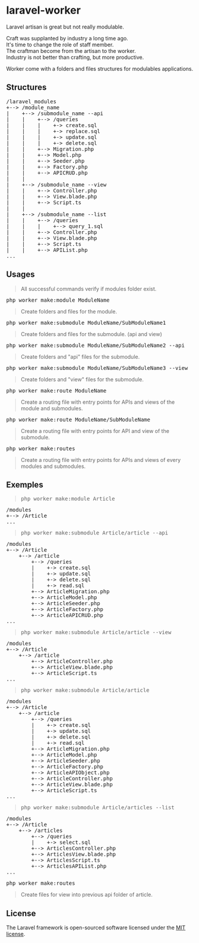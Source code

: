 # laravel-worker

Laravel artisan is great but not really modulable.

Craft was supplanted by industry a long time ago.\
It's time to change the role of staff member.\
The craftman become from the artisan to the worker.\
Industry is not better than crafting, but more productive.

Worker come with a folders and files structures for modulables applications.

## Structures

<pre>
/laravel_modules
+--> /module_name
|    +--> /submodule_name --api
|    |    +--> /queries
|    |    |    +-> create.sql
|    |    |    +-> replace.sql
|    |    |    +-> update.sql
|    |    |    +-> delete.sql
|    |    +--> <submodule_name>Migration.php
|    |    +--> <submodule_name>Model.php
|    |    +--> <submodule_name>Seeder.php
|    |    +--> <submodule_name>Factory.php
|    |    +--> <submodule_name>APICRUD.php
|    |
|    +--> /submodule_name --view
|    |    +--> <submodule_name>Controller.php
|    |    +--> <submodule_name>View.blade.php
|    |    +--> <submodule_name>Script.ts
|    |
|    +--> /submodule_name --list
|    |    +--> /queries
|    |    |    +--> query_1.sql
|    |    +--> <submodule_name>Controller.php
|    |    +--> <submodule_name>View.blade.php
|    |    +--> <submodule_name>Script.ts
|    |    +--> <submodule_name>APIList.php
...
</pre>

## Usages

> All successful commands verify if modules folder exist.

<pre>php worker make:module ModuleName</pre>
> Create folders and files for the module.

<pre>php worker make:submodule ModuleName/SubModuleName1</pre>
> Create folders and files for the submodule. (api and view)

<pre>php worker make:submodule ModuleName/SubModuleName2 --api</pre>
> Create folders and "api" files for the submodule.

<pre>php worker make:submodule ModuleName/SubModuleName3 --view</pre>
> Create folders and "view" files for the submodule.

<pre>php worker make:route ModuleName</pre>
> Create a routing file with entry points for APIs and views of the module and submodules.

<pre>php worker make:route ModuleName/SubModuleName</pre>
> Create a routing file with entry points for API and view of the submodule.

<pre>php worker make:routes</pre>
> Create a routing file with entry points for APIs and views of every modules and submodules.

## Exemples

> <pre>php worker make:module Article</pre>
<pre>
/modules
+--> /Article
...
</pre>

> <pre>php worker make:submodule Article/article --api</pre>
<pre>
/modules
+--> /Article
    +--> /article
        +--> /queries
        |    +-> create.sql
        |    +-> update.sql
        |    +-> delete.sql
        |    +-> read.sql
        +--> ArticleMigration.php
        +--> ArticleModel.php
        +--> ArticleSeeder.php
        +--> ArticleFactory.php
        +--> ArticleAPICRUD.php
...
</pre>

> <pre>php worker make:submodule Article/article --view</pre>
<pre>
/modules
+--> /Article
    +--> /article
        +--> ArticleController.php
        +--> ArticleView.blade.php
        +--> ArticleScript.ts
...
</pre>

> <pre>php worker make:submodule Article/article</pre>
<pre>
/modules
+--> /Article
    +--> /article
        +--> /queries
        |    +-> create.sql
        |    +-> update.sql
        |    +-> delete.sql
        |    +-> read.sql
        +--> ArticleMigration.php
        +--> ArticleModel.php
        +--> ArticleSeeder.php
        +--> ArticleFactory.php
        +--> ArticleAPIObject.php
        +--> ArticleController.php
        +--> ArticleView.blade.php
        +--> ArticleScript.ts
...
</pre>

> <pre>php worker make:submodule Article/articles --list</pre>
<pre>
/modules
+--> /Article
    +--> /articles
        +--> /queries
        |    +-> select.sql
        +--> ArticlesController.php
        +--> ArticlesView.blade.php
        +--> ArticlesScript.ts
        +--> ArticlesAPIList.php
...
</pre>

<pre>php worker make:routes</pre>
> Create files for view into previous api folder of article.

## License

The Laravel framework is open-sourced software licensed under the [MIT license](https://opensource.org/licenses/MIT).
